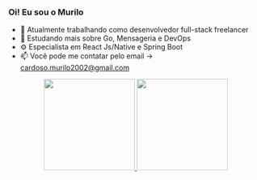 ### Oi! Eu sou o Murilo

- 🔭 Atualmente trabalhando como desenvolvedor full-stack freelancer
- 🌱 Estudando mais sobre Go, Mensageria e DevOps
- ⚙️ Especialista em React Js/Native e Spring Boot
- 📫 Você pode me contatar pelo email -> cardoso.murilo2002@gmail.com

<div align="center">
  <a href="https://github.com/5gMurilo">
  <img height="180em" src="https://github-readme-stats.vercel.app/api?username=5gMurilo&show_icons=true&theme=dark&include_all_commits=true&count_private=true"/>
  <img height="180em" src="https://github-readme-stats.vercel.app/api/top-langs/?username=5gMurilo&layout=compact&langs_count=7&theme=dark"/>
</div>
  
##
  
  
